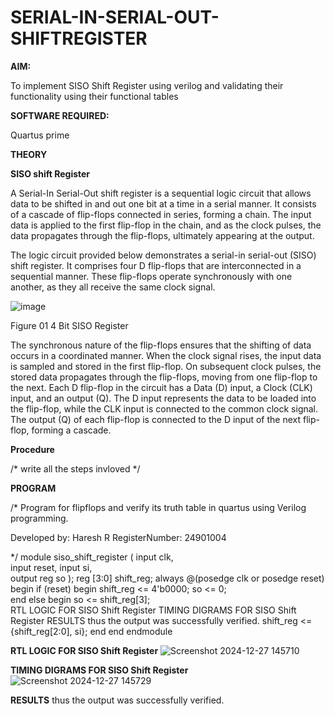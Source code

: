 # SERIAL-IN-SERIAL-OUT-SHIFTREGISTER

**AIM:**

To implement  SISO Shift Register using verilog and validating their functionality using their functional tables

**SOFTWARE REQUIRED:**

Quartus prime

**THEORY**

**SISO shift Register**

A Serial-In Serial-Out shift register is a sequential logic circuit that allows data to be shifted in and out one bit at a time in a serial manner. It consists of a cascade of flip-flops connected in series, forming a chain. The input data is applied to the first flip-flop in the chain, and as the clock pulses, the data propagates through the flip-flops, ultimately appearing at the output.

The logic circuit provided below demonstrates a serial-in serial-out (SISO) shift register. It comprises four D flip-flops that are interconnected in a sequential manner. These flip-flops operate synchronously with one another, as they all receive the same clock signal.

![image](https://github.com/naavaneetha/SERIAL-IN-SERIAL-OUT-SHIFTREGISTER/assets/154305477/e81c4072-37f9-46c6-8145-566764b74c3a)

Figure 01 4 Bit SISO Register

The synchronous nature of the flip-flops ensures that the shifting of data occurs in a coordinated manner. When the clock signal rises, the input data is sampled and stored in the first flip-flop. On subsequent clock pulses, the stored data propagates through the flip-flops, moving from one flip-flop to the next.
Each D flip-flop in the circuit has a Data (D) input, a Clock (CLK) input, and an output (Q). The D input represents the data to be loaded into the flip-flop, while the CLK input is connected to the common clock signal. The output (Q) of each flip-flop is connected to the D input of the next flip-flop, forming a cascade.

**Procedure**

/* write all the steps invloved */

**PROGRAM**

/* Program for flipflops and verify its truth table in quartus using Verilog programming.

Developed by: Haresh R
RegisterNumber: 24901004

*/
 module siso_shift_register (
    input clk,    
    input reset, 
    input si,     
    output reg so 
);
    reg [3:0] shift_reg; 
    always @(posedge clk or posedge reset) begin
        if (reset) begin
            shift_reg <= 4'b0000; 
            so <= 0;            
        end
        else begin
            so <= shift_reg[3];              
RTL LOGIC FOR SISO Shift Register
 TIMING DIGRAMS FOR SISO Shift Register
 RESULTS thus the output was successfully verified.
            shift_reg <= {shift_reg[2:0], si}; 
        end
    end
 endmodule

**RTL LOGIC FOR SISO Shift Register**
![Screenshot 2024-12-27 145710](https://github.com/user-attachments/assets/67ea64c8-b46c-405d-8f65-5bc5bde807cc)


**TIMING DIGRAMS FOR SISO Shift Register**
![Screenshot 2024-12-27 145729](https://github.com/user-attachments/assets/f8d7359e-5bf4-4688-9b3e-bfb6d84eb7b4)

**RESULTS**
thus the output was successfully verified.
